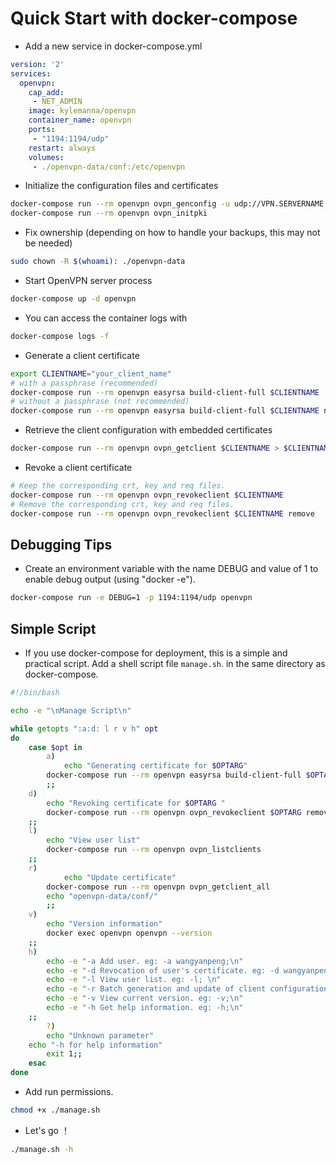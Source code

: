 # Quick Start with docker-compose

* Add a new service in docker-compose.yml

```yaml
version: '2'
services:
  openvpn:
    cap_add:
     - NET_ADMIN
    image: kylemanna/openvpn
    container_name: openvpn
    ports:
     - "1194:1194/udp"
    restart: always
    volumes:
     - ./openvpn-data/conf:/etc/openvpn
```


* Initialize the configuration files and certificates

```bash
docker-compose run --rm openvpn ovpn_genconfig -u udp://VPN.SERVERNAME.COM
docker-compose run --rm openvpn ovpn_initpki
```

* Fix ownership (depending on how to handle your backups, this may not be needed)

```bash
sudo chown -R $(whoami): ./openvpn-data
```

* Start OpenVPN server process

```bash
docker-compose up -d openvpn
```

* You can access the container logs with

```bash
docker-compose logs -f
```

* Generate a client certificate

```bash
export CLIENTNAME="your_client_name"
# with a passphrase (recommended)
docker-compose run --rm openvpn easyrsa build-client-full $CLIENTNAME
# without a passphrase (not recommended)
docker-compose run --rm openvpn easyrsa build-client-full $CLIENTNAME nopass
```

* Retrieve the client configuration with embedded certificates

```bash
docker-compose run --rm openvpn ovpn_getclient $CLIENTNAME > $CLIENTNAME.ovpn
```

* Revoke a client certificate

```bash
# Keep the corresponding crt, key and req files.
docker-compose run --rm openvpn ovpn_revokeclient $CLIENTNAME
# Remove the corresponding crt, key and req files.
docker-compose run --rm openvpn ovpn_revokeclient $CLIENTNAME remove
```

## Debugging Tips

* Create an environment variable with the name DEBUG and value of 1 to enable debug output (using "docker -e").

```bash
docker-compose run -e DEBUG=1 -p 1194:1194/udp openvpn
```

## Simple Script
* If you use docker-compose for deployment, this is a simple and practical script. Add a shell script file `manage.sh`.  in the same directory as docker-compose.
```bash
#!/bin/bash

echo -e "\nManage Script\n"

while getopts ":a:d: l r v h" opt
do
    case $opt in
        a)
        	echo "Generating certificate for $OPTARG"
		docker-compose run --rm openvpn easyrsa build-client-full $OPTARG
        ;;
	d)
		echo "Revoking certificate for $OPTARG "
		docker-compose run --rm openvpn ovpn_revokeclient $OPTARG remove	
	;;
	l)
		echo "View user list"
		docker-compose run --rm openvpn ovpn_listclients
	;;
	r)
        	echo "Update certificate"
		docker-compose run --rm openvpn ovpn_getclient_all
		echo "openvpn-data/conf/"		
        ;;
	v)	
		echo "Version information"
		docker exec openvpn openvpn --version
	;;
	h)
		echo -e "-a Add user. eg: -a wangyanpeng;\n"
		echo -e "-d Revocation of user's certificate. eg: -d wangyanpeng;\n"
		echo -e "-l View user list. eg: -l; \n"
		echo -e "-r Batch generation and update of client configuration files,catalog:openvpn-data/conf/clients . eg: -r;\n"
		echo -e "-v View current version. eg: -v;\n"
		echo -e "-h Get help information. eg: -h;\n"
	;;
        ?)
        echo "Unknown parameter"
	echo "-h for help information"
        exit 1;;
    esac
done

```
* Add run permissions.
```bash
chmod +x ./manage.sh 
```
* Let's go ！
```bash
./manage.sh -h
```

